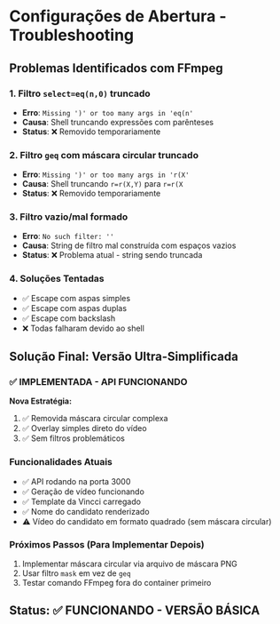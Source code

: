 # Configurações de Abertura - Troubleshooting

## Problemas Identificados com FFmpeg

### 1. Filtro `select=eq(n,0)` truncado
- **Erro**: `Missing ')' or too many args in 'eq(n'`
- **Causa**: Shell truncando expressões com parênteses
- **Status**: ❌ Removido temporariamente

### 2. Filtro `geq` com máscara circular truncado  
- **Erro**: `Missing ')' or too many args in 'r(X'`
- **Causa**: Shell truncando `r=r(X,Y)` para `r=r(X`
- **Status**: ❌ Removido temporariamente

### 3. Filtro vazio/mal formado
- **Erro**: `No such filter: ''`
- **Causa**: String de filtro mal construída com espaços vazios
- **Status**: ❌ Problema atual - string sendo truncada

### 4. Soluções Tentadas
- ✅ Escape com aspas simples
- ✅ Escape com aspas duplas  
- ✅ Escape com backslash
- ❌ Todas falharam devido ao shell

## Solução Final: Versão Ultra-Simplificada

### ✅ IMPLEMENTADA - API FUNCIONANDO

**Nova Estratégia:**
1. ✅ Removida máscara circular complexa
2. ✅ Overlay simples direto do vídeo
3. ✅ Sem filtros problemáticos

### Funcionalidades Atuais
- ✅ API rodando na porta 3000
- ✅ Geração de vídeo funcionando
- ✅ Template da Vincci carregado
- ✅ Nome do candidato renderizado
- ⚠️  Vídeo do candidato em formato quadrado (sem máscara circular)

### Próximos Passos (Para Implementar Depois)
1. Implementar máscara circular via arquivo de máscara PNG
2. Usar filtro `mask` em vez de `geq`
3. Testar comando FFmpeg fora do container primeiro

## Status: ✅ FUNCIONANDO - VERSÃO BÁSICA
